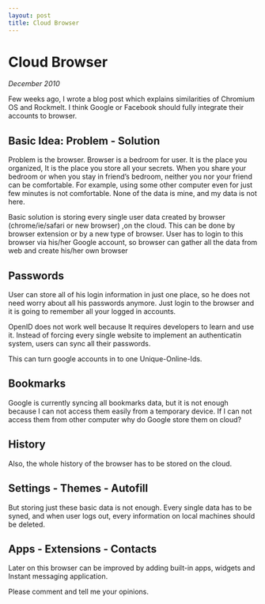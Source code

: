 ```yaml
--- 
layout: post 
title: Cloud Browser
---
```


# Cloud Browser

_December 2010_

Few weeks ago, I wrote a blog post which explains similarities of Chromium OS
and Rockmelt. I think Google or Facebook should fully integrate their accounts
to browser.

## Basic Idea: Problem - Solution 

Problem is the browser. Browser is a bedroom for user. It is the place you
organized, It is the place you store all your secrets. When you share your
bedroom or when you stay in friend’s bedroom, neither you nor your friend
can be comfortable. For example, using some other computer even for just
few minutes is not comfortable. None of the data is mine, and my data is
not here. 

Basic solution is storing every single user data created by browser
(chrome/ie/safari or new browser) ,on the cloud. This can be done by
browser extension or by a new type of browser. User has to login to this
browser via his/her Google account, so browser can gather all the data from
web and create his/her own browser

## Passwords

User can store all of his login information in just one place, so he
does not need worry about all his passwords anymore. Just login to
the browser and it is going to remember all your logged in accounts. 

OpenID does not work well because It requires developers to learn and use
it. Instead of forcing every single website to implement an authenticatin
system, users can sync all their passwords.

This can turn google accounts in to one Unique-Online-Ids. 

## Bookmarks

Google is currently syncing all bookmarks data, but it is not enough
because I can not access them easily from a temporary device. If I can not
access them from other computer why do Google store them on cloud?

## History 

Also, the whole history of the browser has to be stored on the cloud.

## Settings - Themes - Autofill

But storing just these basic data is not enough. Every single data has to
be syned, and when user logs out, every information on local machines
should be deleted.

## Apps - Extensions - Contacts

Later on this browser can be improved by adding built-in apps, widgets and
Instant messaging application.

Please comment and tell me your opinions.
